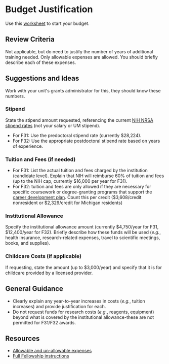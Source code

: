 # Budget Justification

Use this [worksheet](https://github.com/BridgesLab/FellowshipWorkshopDocuments/raw/refs/heads/2025-Jan-CDI/Documents/Budget_Worksheet.docx) to start your budget.

## Review Criteria

Not applicable, but do need to justify the number of years of additional training needed.  Only allowable expenses are allowed.  You should briefly describe each of these expenses.

## Suggestions and Ideas

Work with your unit's grants administrator for this, they should know these numbers.

### Stipend

State the stipend amount requested, referencing the current [NIH NRSA stipend rates](https://grants.nih.gov/grants/guide/notice-files/NOT-OD-24-104.html) (not your salary or UM stipend).

* For F31: Use the predoctoral stipend rate (currently $28,224).
* For F32: Use the appropriate postdoctoral stipend rate based on years of experience.

### Tuition and Fees (if needed)

* For F31: List the actual tuition and fees charged by the institution (candidate level).  Explain that NIH will reimburse 60% of tuition and fees (up to the NIH cap, currently $16,000 per year for F31).  
* For F32: tuition and fees are only allowed if they are necessary for specific coursework or degree-granting programs that support the [career development plan](Training_Plan.md).  Count this per credit ($3,608/credit nonresident or $2,329/credit for Michigan residents)

### Institutional Allowance

Specify the institutional allowance amount (currently $4,750/year for F31, $12,400/year for F32).  Briefly describe how these funds will be used (*e.g.*, health insurance, research-related expenses, travel to scientific meetings, books, and supplies).

### Childcare Costs (if applicable)

If requesting, state the amount (up to $3,000/year) and specify that it is for childcare provided by a licensed provider.

## General Guidance

* Clearly explain any year-to-year increases in costs (*e.g.*, tuition increases) and provide justification for each.
* Do not request funds for research costs (*e.g.*, reagents, equipment) beyond what is covered by the institutional allowance-these are not permitted for F31/F32 awards.

## Resources

* [Allowable and un-allowable expenses](https://grants.nih.gov/grants/policy/nihgps/html5/section_11/11.2.9_allowable_and_unallowable_costs.htm)
* [Full Fellowship instructions](https://grants.nih.gov/grants/how-to-apply-application-guide/forms-h/fellowship-forms-h.pdf)
